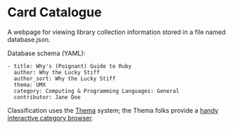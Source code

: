 # Card Catalogue

A webpage for viewing library collection information stored in a file named database.json.

Database schema (YAML):

    - title: Why's (Poignant) Guide to Ruby
      author: Why the Lucky Stiff
      author_sort: Why the Lucky Stiff
      thema: UMX
      category: Computing & Programming Languages: General
      contributor: Jane Doe

Classification uses the [Thema](http://www.editeur.org/151/Thema/) system; the Thema folks provide a [handy interactive category browser](http://editeur.dyndns.org/thema/en/UM).
